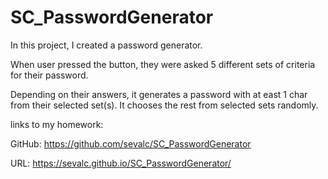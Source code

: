 # SC_PasswordGenerator
In this project, I created a password generator.  

When user pressed the button, they were asked 5 different sets of criteria for their password. 

Depending on their answers, it generates a password with at east 1 char from their selected set(s). It chooses the rest from selected sets randomly.

links to my homework:

GitHub:
https://github.com/sevalc/SC_PasswordGenerator

URL:
https://sevalc.github.io/SC_PasswordGenerator/






